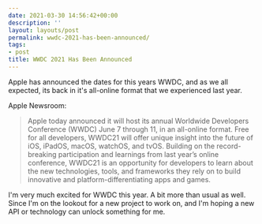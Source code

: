 ```yaml
---
date: 2021-03-30 14:56:42+00:00
description: ''
layout: layouts/post
permalink: wwdc-2021-has-been-announced/
tags:
- post
title: WWDC 2021 Has Been Announced
---
```


Apple has announced the dates for this years WWDC, and as we all expected, its back in it's all-online format that we experienced last year.

Apple Newsroom:

> Apple today announced it will host its annual Worldwide Developers Conference (WWDC) June 7 through 11, in an all-online format. Free for all developers, WWDC21 will offer unique insight into the future of iOS, iPadOS, macOS, watchOS, and tvOS. Building on the record-breaking participation and learnings from last year’s online conference, WWDC21 is an opportunity for developers to learn about the new technologies, tools, and frameworks they rely on to build innovative and platform-differentiating apps and games.

I'm very much excited for WWDC this year. A bit more than usual as well. Since I'm on the lookout for a new project to work on, and I'm hoping a new API or technology can unlock something for me.